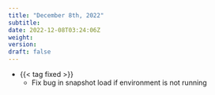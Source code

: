 ```yaml
---
title: "December 8th, 2022"
subtitle:
date: 2022-12-08T03:24:06Z
weight:
version:
draft: false
---
```


- {{< tag fixed >}}
    - Fix bug in snapshot load if environment is not running
